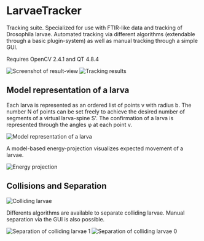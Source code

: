 # LarvaeTracker

Tracking suite. Specialized for use with FTIR-like data and tracking of Drosophila larvae.
Automated tracking via different algorithms (extendable through a basic plugin-system) as well as manual tracking through a simple GUI.

Requires OpenCV 2.4.1 and QT 4.8.4

![Screenshot of result-view](http://exean.net/larvae/screenshot.png)
![Tracking results](http://exean.net/larvae/result.JPG)

## Model representation of a larva

Each larva is represented as an ordered list of points v with radius b. The number N of points can be set freely to achieve the desired number of segments of a virtual larva-spine S'. The confirmation of a larva is represented through the angles φ at each point v.

![Model representation of a larva](http://exean.net/larvae/model.jpg)

A model-based energy-projection visualizes expected movement of a larvae.

![Energy projection](http://exean.net/larvae/energy.png)


## Collisions and Separation

![Colliding larvae](http://exean.net/larvae/tkollision.png)

Differents algorithms are available to separate colliding larvae. Manual separation via the GUI is also possible.

![Separation of colliding larvae 1](http://exean.net/larvae/gt63.PNG)
![Separation of colliding larvae 0](http://exean.net/larvae/gt128.PNG)
